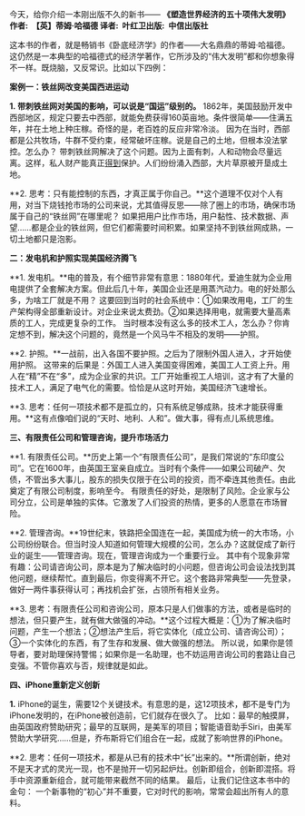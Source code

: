 今天，给你介绍一本刚出版不久的新书——  **《塑造世界经济的五十项伟大发明》**  **作者:  【英】蒂姆·哈福德 译者:  叶红卫出版:  中信出版社**  

这本书的作者，就是畅销书《卧底经济学》的作者——大名鼎鼎的蒂姆·哈福德。  这仍然是一本典型的哈福德式的经济学著作，它所涉及的“伟大发明”都和你想象得不一样。既烧脑，又反常识。比如以下四例： 

 **案例一：铁丝网改变美国西进运动**  

**1. 带刺铁丝网对美国的影响，可以说是“国运”级别的。**  1862年，美国鼓励开发中西部地区，规定只要去中西部，就能免费获得160英亩地。条件很简单——住满五年，并在土地上种庄稼。奇怪的是，老百姓的反应非常冷淡。  因为在当时，西部都是公共牧场，牛群不受约束，经常破坏庄稼。说是自己的土地，但根本没法掌控。怎么办？  带刺铁丝网解决了这个问题。因为上面有刺，人和动物会尽量远离。这样，私人财产能真正[得到](http://www.luojiji.com/forum-dedao-1.html)保护。人们纷纷涌入西部，大片草原被开垦成土地。 

 **2. 思考：只有能控制的东西，才真正属于你自己。**这个道理不仅对个人有用，对当下烧钱抢市场的公司来说，尤其值得反思——除了圈上的市场，确保市场属于自己的“铁丝网”在哪里呢？  如果把用户比作市场，用户黏性、技术数据、声望……都是企业的铁丝网，但它们都需要时间积累。如果坚持不到铁丝网成熟，一切土地都只是泡影。  

**二：发电机和护照实现美国经济腾飞**  

**1. 发电机。**电的普及，有个细节非常有意思：1880年代，爱迪生就为企业用电提供了全套解决方案。但此后几十年，美国企业还是用蒸汽动力。电的好处那么多，为啥工厂就是不用？  这要回到当时的社会系统中：①如果改用电，工厂的生产架构得全部重新设计。对企业来说太费劲。②如果选择用电，就需要大量高素质的工人，完成更复杂的工作。  当时根本没有这么多的技术工人，怎么办？你肯定想不到，解决这个问题的，竟然是一个风马牛不相及的发明——护照。  

**2. 护照。**一战前，出入各国不要护照。之后为了限制外国人进入，才开始使用护照。  这带来的后果是：外国工人进入美国变得困难，美国工人工资上升。用人在“精”不在“多”，成为企业家的共识。工厂开始重视工人培训，这才有了大量的技术工人，满足了电气化的需要。恰恰是从这时开始，美国经济飞速增长。 

 **3. 思考：任何一项技术都不是孤立的，只有系统足够成熟，技术才能获得重用。**这有点像咱们说的“天时、地利、人和”。做大事，得有点儿系统思维。  

**三、有限责任公司和管理咨询，提升市场活力** 

 **1. 有限责任公司。**历史上第一个“有限责任公司”，是我们常说的“东印度公司”。它在1600年，由英国王室亲自成立。当时有个条件——如果公司破产、欠债，不管出多大事儿，股东的损失仅限于在公司的投资，而不牵连其他责任。由此奠定了有限公司制度，影响至今。  有限责任的好处，是限制了风险。企业家与公司分立，公司是单独的实体。它激发了人们投资的热情，更多的人愿意在市场冒险。

  **2. 管理咨询。**19世纪末，铁路把全国连在一起，美国成为统一的大市场，小公司纷纷联合。但当时没人知道如何管理大规模的公司，怎么办？这就促成了新行业的诞生——管理咨询。现在，管理咨询成为一个重要行业。  其中有个现象非常有趣：公司请咨询公司，原本是为了解决临时的小问题，但咨询公司会设法找到其他问题，继续帮忙。直到最后，你变得离不开它。这个套路非常典型——先登录，做好一两件事获得认可；再找机会扩张，占领所有相关业务。  

**3. 思考：有限责任公司和咨询公司，原本只是人们做事的方法，或者是临时的想法，但只要产生，就有做大做强的冲动。**这个过程大概是：①为了解决临时问题，产生一个想法；②想法产生后，将它实体化（成立公司、请咨询公司）；③一个实体化的东西，有了生存和发展、做大做强的想法。  所以说，如果你是领导者，要对助理保持警惕；如果你是一名助理，也不妨运用咨询公司的套路让自己变强。不管你喜欢与否，规律就是如此。 

 **四、iPhone重新定义创新** 

 **1.** iPhone的诞生，需要12个关键技术。有意思的是，这12项技术，都不是专门为iPhone发明的，在iPhone被创造前，它们就存在很久了。  比如：最早的触摸屏，由英国政府赞助研究；最早的互联网，是美军的项目；智能语音助手Siri，由美军赞助大学研究……但是，乔布斯将它们组合在一起，成就了影响世界的iPhone。

  **2. 思考：任何一项技术，都是从已有的技术中“长”出来的。**所谓创新，绝对不是天才式的灵光一现，也不是抛开一切另起炉灶。创新即组合，创新即混搭。将手中资源重新组合，就可能带来截然不同的结果。  最后，让我们记住这本书中的金句：  一个新事物的“初心”并不重要，它对时代的影响，常常会超出所有人的意料。 
